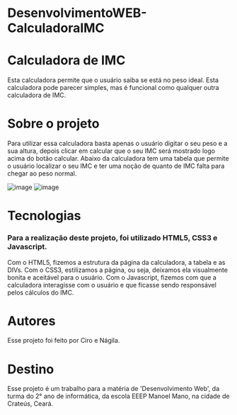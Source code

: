 # DesenvolvimentoWEB-CalculadoraIMC
# Calculadora de IMC
Esta calculadora permite que o usuário saiba se está no peso ideal. Esta calculadora pode parecer simples, mas é funcional como qualquer outra calculadora de IMC.
# Sobre o projeto
Para utilizar essa calculadora basta apenas o usuário digitar o seu peso e a sua altura, depois clicar em calcular que o seu IMC será mostrado logo acima do botão calcular. Abaixo da calculadora tem uma tabela que permite o usuário localizar o seu IMC e ter uma noção de quanto de IMC falta para chegar ao peso normal.

![image](https://user-images.githubusercontent.com/111638681/228781360-b7a77631-8785-4d06-b60d-857e43cdb78d.png)   ![image](https://user-images.githubusercontent.com/111638681/228781619-663c556a-4811-4dbb-87c6-f320897f28ef.png)

# Tecnologias
### Para a realização deste projeto, foi utilizado HTML5, CSS3 e Javascript.
Com o HTML5, fizemos a estrutura da página da calculadora, a tabela e as DIVs.
Com o CSS3, estilizamos a página, ou seja, deixamos ela visualmente bonita e aceitável para o usuário.
Com o Javascript, fizemos com que a calculadora interagisse com o usuário e que ficasse sendo responsável pelos cálculos do IMC.

# Autores
Esse projeto foi feito por Ciro e Nágila.

# Destino
Esse projeto é um trabalho para a matéria de 'Desenvolvimento Web', da turma do 2° ano de informática, da escola EEEP Manoel Mano, na cidade de Crateús, Ceará.
